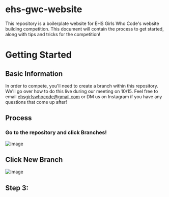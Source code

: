 # ehs-gwc-website
This repository is a boilerplate website for EHS Girls Who Code's website building competition. This document will contain the process to get started, along with tips and tricks for the competition!
# Getting Started
## Basic Information
In order to compete, you'll need to create a branch within this repository. We'll go over how to do this live during our meeting on 10/15. Feel free to email [ehsgirlswhocode@gmail.com](mailto:ehsgirlswhocode@gmail.com) or DM us on Instagram if you have any questions that come up after!
## Process
### Go to the repository and click Branches!
![image](https://github.com/user-attachments/assets/c9d828b7-b9a8-42a9-b81c-2c922acb7d2e)
## Click New Branch
![image](https://github.com/user-attachments/assets/c788ed2c-8bab-409f-a04a-18469f651f05)
## Step 3:


